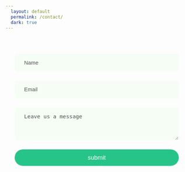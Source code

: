 ```yaml
---
  layout: default
  permalink: /contact/
  dark: true
---
```

<style>
  .spinner{
    display:block;
    width:45px;
    height:45px;
    margin:25px auto;
    border-color:transparent #eee #eee #0FBE7C;
    border-style:solid;
    border-radius:50%;
    border-width:5px;
    animation: spin 0.75s infinite linear;
  }
  @keyframes spin {
    0% { transform:rotate(0deg); }
    25%{ transform:rotate(90deg); }
    50%{ transform:rotate(180deg); }
    75%{ transform:rotate(180deg); }
    100%{ transform:rotate(360deg); }
  }
  .form{min-height:72vh;}
  .widget{
    padding:0;
    color:#111;
    width:100%;
    max-width:450px;
  }
  .widget h1{
    color:inherit;
  }
  .confirm,
  .sending{
    width:100%;
    padding:20px;
    text-align:center;
    font-size:1.2em;
  }
  .success{
    color: #0FBE7C;
  }
  .error{
    color:#f00;
  }
  ::-webkit-input-placeholder {
    color: #444;
  }
  .previous{
    cursor:pointer;
    width:50px;
    height:50px;
    top:20px;
    right:20px;
    border-radius:50%;
    border:3px solid #eee;
  }
  form{
    padding:25px;
    width:100%;
    min-width:270px;
  }
  textarea{
    min-height:90px;
  }
  input, textarea{
    opacity:0.9;
    background-color:#f5fef5;
    transition:background-color 0.3s ease-in-out, opacity 0.25s ease-in-out, border 0.3s ease-in;
    display:block;
    width:100%;
    outline:none;
    border:1px solid transparent;
    padding:15px 25px;
    font-size:1.05em;
    margin:25px auto;
    border-radius:5px;
  }
  input:hover,
  textarea:hover,
  textarea:focus{
    opacity:1;
    background-color:#f5f5f5;
    box-shadow: 0 0 1px 1px rbga(0,255,0,0.3);
    width:100%;
  }
  input[type=submit]{
    background-color:#0FBE7C;
    color:#fff;
  }
  input[type=submit]:hover{
    opacity:1;
  }
  input.submit{
    width:100%;
    background-color:#0FBE7C;
    color:#fff;
    font-weight:400;
    cursor:pointer;
    text-align:center;
    margin:15px auto;
    padding:12.5px 0;
    border-radius:25px;
    font-size:120%;
    outline:none;
    border:none;
    -webkit-appearance: none;
    transition:background-color 0.3s ease-in-out;
  }
</style>
<section class = 'form flex-in'>
  <div class = 'widget'>
    <form  action = 'https://formspree.io/onewesh@gmail.com' method = 'POST' id = 'form'>
        <input name = 'name' type = 'text' required placeholder = 'Name' id = 'name'>
        <input name = 'email' type = 'email' required placeholder = 'Email' id = 'email'>
        <textarea name = 'message' required id = 'message' placeholder = 'Leave us a message' id = 'message'></textarea>
        <input class = 'submit' type = 'submit' value = 'submit'>
    </form>
  </div>
</section>
